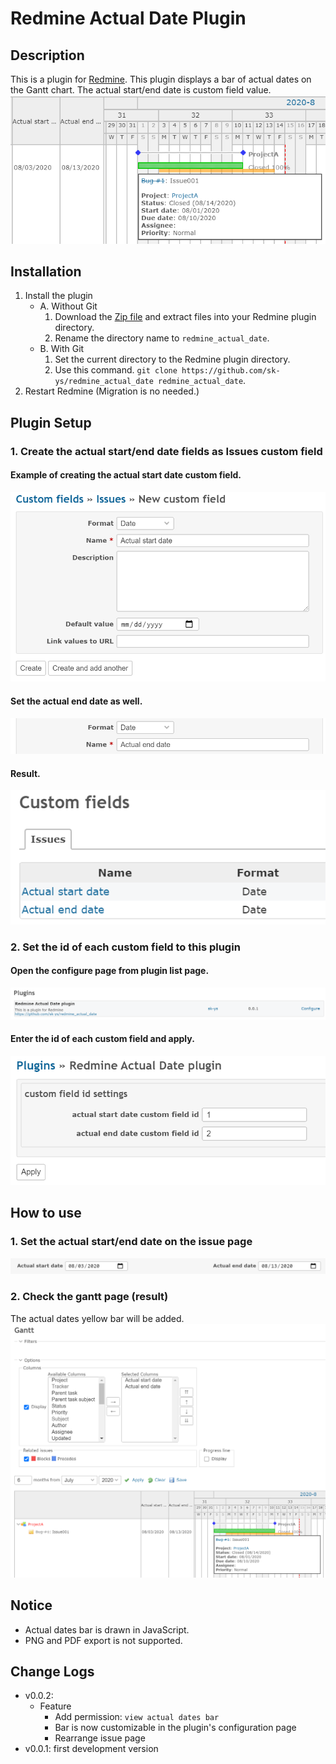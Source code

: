 # Redmine Actual Date Plugin

## Description
This is a plugin for [Redmine](http://www.redmine.org/).
This plugin displays a bar of actual dates on the Gantt chart.
The actual start/end date is custom field value.
![](./doc/gantt_page_zoom.png)

## Installation
1. Install the plugin
    - A. Without Git
        1. Download the [Zip file](https://github.com/sk-ys/redmine_actual_date/archive/master.zip) and extract files into your Redmine plugin directory.
        2. Rename the directory name to `redmine_actual_date`.
    - B. With Git
        1. Set the current directory to the Redmine plugin directory.
        2. Use this command. `git clone https://github.com/sk-ys/redmine_actual_date redmine_actual_date`.
2. Restart Redmine (Migration is no needed.)

## Plugin Setup
### 1. Create the actual start/end date fields as Issues custom field
#### Example of creating the actual start date custom field.
![](./doc/create_issues_custom_field_start_date.png)
#### Set the actual end date as well.
![](./doc/create_issues_custom_field_end_date.png)
#### Result.
![](./doc/create_issues_custom_field_list.png)

### 2. Set the id of each custom field to this plugin
#### Open the configure page from plugin list page.
![](./doc/plugin_list.png)

#### Enter the id of each custom field and apply.
![](./doc/plugin_config.png)

## How to use
### 1. Set the actual start/end date on the issue page
![](./doc/issue_page_zoom.png)

### 2. Check the gantt page (result)
The actual dates yellow bar will be added.
![](./doc/gantt_page.png)

## Notice
- Actual dates bar is drawn in JavaScript.
- PNG and PDF export is not supported.

## Change Logs
- v0.0.2:
    - Feature
        - Add permission: `view actual dates bar`
        - Bar is now customizable in the plugin's configuration page
        - Rearrange issue page
- v0.0.1: first development version
